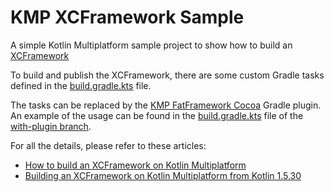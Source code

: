 # KMP XCFramework Sample 

A simple Kotlin Multiplatform sample project to show how to build an [XCFramework](https://help.apple.com/xcode/mac/11.4/#/dev544efab96)

To build and publish the XCFramework, there are some custom Gradle tasks defined in the [build.gradle.kts](https://github.com/prof18/kmp-xcframework-sample/blob/main/build.gradle.kts) file.

The tasks can be replaced by the [KMP FatFramework Cocoa](https://github.com/prof18/kmp-fatframework-cocoa) Gradle plugin. 
An example of the usage can be found in the [build.gradle.kts](https://github.com/prof18/kmp-xcframework-sample/blob/with-plugin/build.gradle.kts)
file of the [with-plugin branch](https://github.com/prof18/kmp-xcframework-sample/tree/with-plugin).

For all the details, please refer to these articles: 

- [How to build an XCFramework on Kotlin Multiplatform](https://www.marcogomiero.com/posts/2021/build-xcframework-kmp/)
- [Building an XCFramework on Kotlin Multiplatform from Kotlin 1.5.30](https://www.marcogomiero.com/posts/2021/kmp-xcframework-official-support/)
